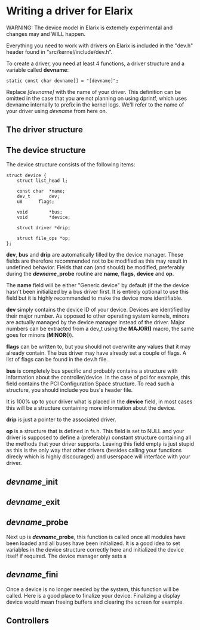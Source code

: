 # Writing a driver for Elarix

WARNING: The device model in Elarix is extemely experimental and changes may and
WILL happen.

Everything you need to work with drivers on Elarix is included in the "dev.h"
header found in "src/kernel/include/dev.h".

To create a driver, you need at least 4 functions, a driver structure and a
variable called __devname__:

	static const char devname[] = "[devname]";

Replace *[devname]* with the name of your driver. This definition can be omitted
in the case that you are not planning on using dprintf, which uses devname
internally to prefix in the kernel logs. We'll refer to the name of your driver
using *devname* from here on.

## The driver structure


## The device structure

The device structure consists of the following items:

	struct device {
		struct list_head l;

		const char	*name;
		dev_t		dev;
		u8		flags;

		void		*bus;
		void		*device;

		struct driver *drip;

		struct file_ops *op;
	};

__dev__, __bus__ and __drip__ are automatically filled by
the device manager. These fields are therefore recommended not to be modified as
this may result in undefined behavior. Fields that can (and should) be modified,
preferably during the __*devname*\_probe__ routine are __name__, __flags__,
__device__ and __op__.

The __name__ field will be either "Generic device" by default (if the the device
hasn't been initialized by a bus driver first. It is entirely optional to use
this field but it is highly recommended to make the device more identifiable.

__dev__ simply contains the device ID of your device. Devices are identified by
their major number. As opposed to other operating system kernels, minors are
actually managed by the device manager instead of the driver.
Major numbers can be extracted from a dev_t using the __MAJOR()__ macro,
the same goes for minors (__MINOR()__).

__flags__ can be written to, but you should not overwrite any values that it
may already contain. The bus driver may have already set a couple of flags.
A list of flags can be found in the dev.h file.

__bus__ is completely bus specific and probably contains a structure with
information about the controller/device.
In the case of pci for example, this field contains the PCI Configuration Space
structure. To read such a structure, you should include you bus's header file.

It is 100% up to your driver what is placed in the __device__ field, in most
cases this will be a structure containing more information about the device.

__drip__ is just a pointer to the associated driver.

__op__ is a structure that is defined in fs.h. This field is set to NULL and
your driver is supposed to define a (preferably) constant structure containing
all the methods that your driver supports. Leaving this field empty is just
stupid as this is the only way that other drivers (besides calling your
functions direcly which is highly discouraged) and userspace will interface
with your driver.


## *devname*\_init


## *devname*\_exit


## *devname*\_probe

Next up is __*devname*\_probe__, this function is called once all modules have
been loaded and all buses have been initialized. It is a good idea to set
variables in the device structure correctly here and initialized the device
itself if required.
The device manager only sets a


## *devname*\_fini

Once a device is no longer needed by the system, this function will be called.
Here is a good place to finalize your device. Finalizing a display device would
mean freeing buffers and clearing the screen for example.


## Controllers
